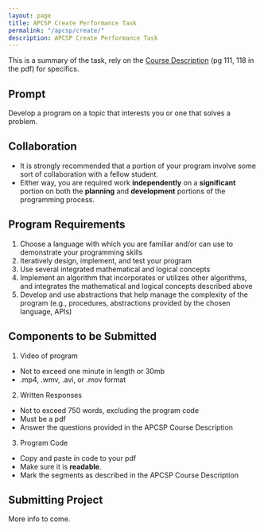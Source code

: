 ```yaml
---
layout: page
title: APCSP Create Performance Task
permalink: "/apcsp/create/"
description: APCSP Create Performance Task
---
```


This is a summary of the task, rely on the [Course Description](https://secure-media.collegeboard.org/digitalServices/pdf/ap/ap-computer-science-principles-course-and-exam-description.pdf) (pg 111, 118 in the pdf) for specifics.

## Prompt

Develop a program on a topic that interests you or one that solves a problem. 

## Collaboration

* It is strongly recommended that a portion of your program involve some sort of collaboration with a fellow student.
* Either way, you are required work **independently** on a **significant** portion on both the **planning** and **development** portions of the programming process.

## Program Requirements

1. Choose a language with which you are familiar and/or can use to demonstrate your programming skills 
2. Iteratively design, implement, and test your program
3. Use several integrated mathematical and logical concepts
4. Implement an algorithm that incorporates or utilizes other algorithms, and integrates the  mathematical and logical concepts described above
5. Develop and use abstractions that help manage the complexity of the program (e.g., procedures, abstractions provided by the chosen language, APIs)

## Components to be Submitted

1. Video of program
  * Not to exceed one minute in length or 30mb
  * .mp4, .wmv, .avi, or .mov format
2. Written Responses
  * Not to exceed 750 words, excluding the program code
  * Must be a pdf
  * Answer the questions provided in the APCSP Course Description
3. Program Code
  * Copy and paste in code to your pdf
  * Make sure it is **readable**.
  * Mark the segments as described in the APCSP Course Description

## Submitting Project
  
More info to come.